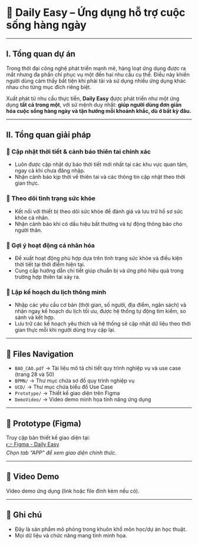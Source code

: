 # 🧩 Daily Easy – Ứng dụng hỗ trợ cuộc sống hàng ngày

---

## I. Tổng quan dự án

Trong thời đại công nghệ phát triển mạnh mẽ, hàng loạt ứng dụng được ra mắt nhưng đa phần chỉ phục vụ một đến hai nhu cầu cụ thể. Điều này khiến người dùng cảm thấy bất tiện khi phải tải và sử dụng nhiều ứng dụng khác nhau cho từng mục đích riêng biệt.  

Xuất phát từ nhu cầu thực tiễn, **Daily Easy** được phát triển như một ứng dụng **tất cả trong một**, với sứ mệnh duy nhất: **giúp người dùng đơn giản hóa cuộc sống hàng ngày và tận hưởng mỗi khoảnh khắc, dù ở bất kỳ đâu.**

---

## II. Tổng quan giải pháp

### 🔸 Cập nhật thời tiết & cảnh báo thiên tai chính xác
- Luôn được cập nhật dự báo thời tiết mới nhất tại các khu vực quan tâm, ngay cả khi chưa đăng nhập.
- Nhận cảnh báo kịp thời về thiên tai và các thông tin cập nhật theo thời gian thực.

### 🔸 Theo dõi tình trạng sức khỏe
- Kết nối với thiết bị theo dõi sức khỏe để đánh giá và lưu trữ hồ sơ sức khỏe cá nhân.
- Nhận cảnh báo khi có dấu hiệu bất thường và tự động thông báo cho người thân.

### 🔸 Gợi ý hoạt động cá nhân hóa
- Đề xuất hoạt động phù hợp dựa trên tình trạng sức khỏe và điều kiện thời tiết tại thời điểm hiện tại.
- Cung cấp hướng dẫn chi tiết giúp chuẩn bị và ứng phó hiệu quả trong trường hợp thiên tai xảy ra.

### 🔸 Lập kế hoạch du lịch thông minh
- Nhập các yêu cầu cơ bản (thời gian, số người, địa điểm, ngân sách) và nhận ngay kế hoạch du lịch tối ưu, được hệ thống tự động tìm kiếm, so sánh và kết hợp.
- Lưu trữ các kế hoạch yêu thích và hệ thống sẽ cập nhật dữ liệu theo thời gian thực mỗi khi người dùng truy cập lại.

---

## 📁 Files Navigation

- `BAO_CAO.pdf` → Tài liệu mô tả chi tiết quy trình nghiệp vụ và use case (trang 28 và 50)
- `BPMN/` → Thư mục chứa sơ đồ quy trình nghiệp vụ
- `UCD/` → Thư mục chứa biểu đồ Use Case
- `Prototype/` → Thiết kế giao diện trên Figma
- `DemoVideo/` → Video demo minh họa tính năng ứng dụng

---

## 🔗 Prototype (Figma)

Truy cập bản thiết kế giao diện tại:  
[👉 Figma - Daily Easy](https://www.figma.com/design/HAJ4Sjzip7PIZhNjuS5xdq/Aurora-Spa?node-id=0-1&t=5cRHHUqVCdsjK0T3-1)  
*Chọn tab “APP” để xem giao diện chính thức.*

---

## 🎥 Video Demo

Video demo ứng dụng (link hoặc file đính kèm nếu có).

---

## 📌 Ghi chú

- Đây là sản phẩm mô phỏng trong khuôn khổ môn học/dự án học thuật.
- Mọi dữ liệu và chức năng mang tính minh họa.

